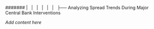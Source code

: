 ####### |   |   |   |   |   |   ├── Analyzing Spread Trends During Major Central Bank Interventions

*Add content here*